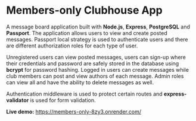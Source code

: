 # Members-only Clubhouse App

A message board application built with **Node.js**, **Express**, **PostgreSQL** and **Passport**. The application allows users to view and create posted messages. Passport local strategy is used to authenticate users and there are different authorization roles for each type of user.

Unregistered users can view posted messages, users can sign-up where their credentials and password are safely stored in the database using **bcrypt** for password hashing. Logged in users can create messages while club members can post and view authors of each message. Admin roles can view all and have the ability to delete messages as well.

Authentication middleware is used to protect certain routes and **express-validator** is used for form validation.

**Live demo:** https://members-only-8zy3.onrender.com/
